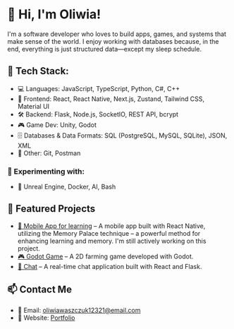 # 👋 Hi, I'm Oliwia!
I'm a software developer who loves to build apps, games, and systems that make sense of the world. I enjoy working with databases because, in the end, everything is just structured data—except my sleep schedule.

## 🔧 Tech Stack:
- 💻 Languages: JavaScript, TypeScript, Python, C#, C++
- 📱 Frontend: React, React Native, Next.js, Zustand, Tailwind CSS, Material UI
- 🛠 Backend: Flask, Node.js, SocketIO, REST API, bcrypt
- 🎮 Game Dev: Unity, Godot
- 🗄 Databases & Data Formats: SQL (PostgreSQL, MySQL, SQLite), JSON, XML
- 📂 Other: Git, Postman

### 🧪 Experimenting with:
- 🌱 Unreal Engine, Docker, AI, Bash

## 📌 Featured Projects
- [📱 Mobile App for learning](https://github.com/oliwiawaszczuk/praMory) –  A mobile app built with React Native, utilizing the Memory Palace technique – a powerful method for enhancing learning and memory. I'm still actively working on this project.
- [🎮 Godot Game](https://github.com/oliwiawaszczuk/praFarm2M) – A 2D farming game developed with Godot.
- [💬 Chat](https://github.com/oliwiawaszczuk/GoodSocket) – A real-time chat application built with React and Flask.

## 📫 Contact Me
- 📧 Email: oliwiawaszczuk12321@email.com
- 💼 Website: [Portfolio](https://portfolio-d4ztkt2r8-oliwiawaszczuks-projects.vercel.app/Portfolio/)
